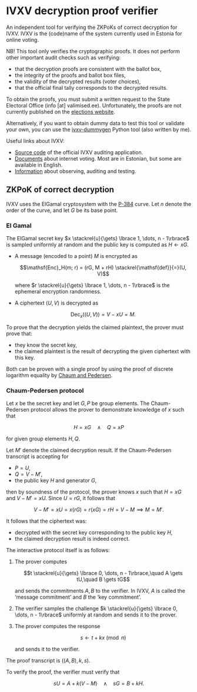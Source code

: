 # IVXV decryption proof verifier

An independent tool for verifying the ZKPoKs of correct decryption for IVXV.
IVXV is the (code)name of the system currently used in Estonia for online voting.

NB! This tool only verifies the cryptographic proofs.
It does not perform other important audit checks such as verifying:

- that the decryption proofs are consistent with the ballot box,
- the integrity of the proofs and ballot box files,
- the validity of the decrypted results (voter choices),
- that the official final tally corresponds to the decrypted results.

To obtain the proofs, you must submit a written request to the State Electoral Office (info [at] valimised.ee).
Unfortunately, the proofs are not currently published on the [elections website](https://valimised.ee).

Alternatively, if you want to obtain dummy data to test this tool or validate your own,
you can use the [ivxv-dummygen](https://github.com/takakv/ivxv-dummygen) Python tool (also written by me).

Useful links about IVXV:

- [Source code](https://github.com/valimised/ivxv/tree/published/auditor) of the official IVXV auditing application.
- [Documents](https://www.valimised.ee/en/internet-voting/documents-about-internet-voting) about internet voting.
  Most are in Estonian, but some are available in English.
- [Information](https://www.valimised.ee/en/internet-voting/observing-auditing-testing) about observing, auditing and
  testing.

## ZKPoK of correct decryption

IVXV uses the ElGamal cryptosystem with the [P-384](https://neuromancer.sk/std/nist/P-384) curve.
Let $n$ denote the order of the curve, and let $G$ be its base point.

### El Gamal

The ElGamal secret key $x \stackrel{u}{\gets} \lbrace 1, \dots, n - 1\rbrace$ is sampled uniformly at random
and the public key is computed as $H \gets xG$.

- A message (encoded to a point) $M$ is encrypted as
  
  $$\mathsf{Enc}_H(m; r) = (rG, M + rH) \stackrel{\mathsf{def}}{=}(U, V)$$

  where $r \stackrel{u}{\gets} \lbrace 1, \dots, n - 1\rbrace$ is the ephemeral encryption randomness.
- A ciphertext $(U, V)$ is decrypted as

  $$\mathsf{Dec}_x((U, V)) = V - xU = M.$$

To prove that the decryption yields the claimed plaintext, the prover must prove that:

- they know the secret key,
- the claimed plaintext is the result of decrypting the given ciphertext with this key.

Both can be proven with a single proof by using the proof of discrete logarithm equality by
[Chaum and Pedersen](https://link.springer.com/chapter/10.1007/3-540-48071-4_7).

### Chaum-Pedersen protocol

Let $x$ be the secret key and let $G, P$ be group elements.
The Chaum-Pedersen protocol allows the prover to demonstrate knowledge of $x$ such that

$$H = xG \quad\land\quad Q = xP$$

for given group elements $H, Q$.

Let $M'$ denote the claimed decryption result.
If the Chaum-Pedersen transcript is accepting for

- $P = U$,
- $Q = V - M'$,
- the public key $H$ and generator $G$,

then by soundness of the protocol, the prover knows $x$ such that $H = xG$ and $V - M' = xU$.
Since $U = rG$, it follows that

$$V - M' = xU = x(rG) = r(xG) = rH = V - M \implies M = M'.$$

It follows that the ciphertext was:

- decrypted with the secret key corresponding to the public key $H$,
- the claimed decryption result is indeed correct.

The interactive protocol itself is as follows:

1. The prover computes

   $$t \stackrel{u}{\gets} \lbrace 0, \dots, n - 1\rbrace,\quad A \gets tU,\quad B \gets tG$$

   and sends the commitments $A, B$ to the verifier.
   In IVXV, $A$ is called the ‘message commitment’ and $B$ the ‘key commitment’.

2. The verifier samples the challenge $k \stackrel{u}{\gets} \lbrace 0, \dots, n - 1\rbrace$ uniformly at random
   and sends it to the prover.

3. The prover computes the response

   $$s \gets t + kx \pmod{n}$$

   and sends it to the verifier.

The proof transcript is $\bigl((A, B), k, s\bigr)$.

To verify the proof, the verifier must verify that

$$sU = A + k(V - M) \quad\land\quad sG = B + kH.$$

